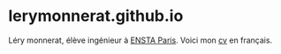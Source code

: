 # lerymonnerat.github.io
Léry monnerat, élève ingénieur à [ENSTA Paris](https://www.ensta-paris.fr).
Voici mon [cv](./uploads/cv_lery.pdf) en français.

